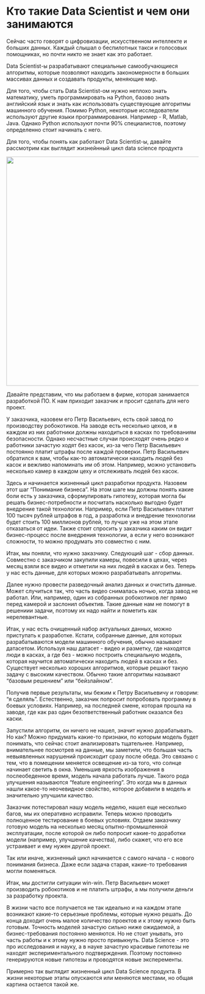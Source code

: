 
# Кто такие Data Scientist и чем они занимаются

Сейчас часто говорят о цифровизации, искусственном интеллекте и больших данных. Каждый слышал о беспилотных такси и голосовых помощниках, но почти никто не знает как это работает.

Data Scientist-ы разрабатывают специальные самообучающиеся алгоритмы, которые позволяют находить закономерности в больших массивах данных и создавать продукты, меняющие мир.

Для того, чтобы стать Data Scientist-ом нужно неплохо знать математику, уметь программировать на Python, базово знать английский язык и знать как использовать существующие алгоритмы машинного обучения. Помимо Python, некоторые исследователи используют другие языки программирования. Например - R, Matlab, Java. Однако Python используют почти 90% специалистов, поэтому определенно стоит начинать с него.

Для того, чтобы понять как работают Data Scientist-ы, давайте рассмотрим как выглядит жизнейнный цикл data science продукта

<img src="https://s3.us-west-2.amazonaws.com/secure.notion-static.com/de08ad6c-20e4-47dd-a4a9-9c3cec5126fe/Untitled.png?X-Amz-Algorithm=AWS4-HMAC-SHA256&X-Amz-Content-Sha256=UNSIGNED-PAYLOAD&X-Amz-Credential=AKIAT73L2G45EIPT3X45%2F20220520%2Fus-west-2%2Fs3%2Faws4_request&X-Amz-Date=20220520T111338Z&X-Amz-Expires=86400&X-Amz-Signature=323377ac772e6489e937b217a5f6c98a6a997ef2725ed194bb17777e305980b5&X-Amz-SignedHeaders=host&response-content-disposition=filename%20%3D%22Untitled.png%22&x-id=GetObject" width=600 height=600>

Давайте представим, что мы работаем в фирме, которая занимается разработкой ПО. К нам приходит заказчик и просит сделать для него проект.

У заказчика, назовем его Петр Васильевич, есть свой завод по производству робокотиков. На заводе есть несколько цехов, и в каждом из них работники должны находиться в касках по требованиям безопасности. Однако несчастные случаи происходят очень редко и работники зачастую ходят без касок, из-за чего Петр Васильевич постоянно платит штрафы после каждой проверки. Петр Васильевич обратился к вам, чтобы как-то автоматически находить людей без касок и вежливо напоминать им об этом. Например, можно установить несколько камер в каждом цеху и отслеживать людей без касок.

Здесь и начинается жизненный цикл разработки продукта. Назовем этот шаг “Понимание бизнеса”. На этом шаге мы должны понять какие боли есть у заказчика, сформулировать гипотезу, которая могла бы решать бизнес-потребности и посчитать насколько выгодно будет внедрение такой технологии. Например, если Петр Васильевич платит 100 тысяч рублей штрафов в год, а разработка и внедрение технологии будет стоить 100 миллионов рублей, то  лучше уже на этом этапе отказаться от идеи. Также стоит спросить у заказчика каким он видит бизнес-процесс после внедрения технологии, а если у него возникают сложности, то можно продумать это совместно с ним.

Итак, мы поняли, что нужно заказчику. Следующий шаг - сбор данных. Совместно с заказчиком закупили камеры, повесили в цехах, через месяц взяли все видео и отметили на них людей в касках и без. Теперь у нас есть данные, для которых можно разрабатывать алгоритмы.

Далее нужно провести разведочный анализ данных и очистить данные. Может случиться так, что часть видео снималась ночью, когда завод не работал. Или, например, один из собранных робокотиков лег прямо перед камерой и заслонил объектив. Такие данные нам не помогут в решениии задачи, поэтому их надо найти и пометить как нерелевантные.

Итак, у нас есть очищенный набор актуальных данных, можно приступать к разработке. Кстати, собранные данные, для которых разрабатываются модели машинного обучения, обычно называют датасетом. Используя наш датасет - видео и разметку, где находятся люди в касках, а где без - можно построить специальную модель, которая научится автоматически находить людей в касках и без. Существует несколько хороших алгоритмов, которые решают такую задачу с высоким качеством. Обычно такие алгоритмы называют “базовым решением” или “бейзлайном”.

Получив первые результаты, мы бежим к Петру Васильевичу и говорим: “я сделяль”. Естественно, заказчик попросит попробовать программу в боевых условиях. Например, на последней смене, которая прошла на заводе, где как раз один безответственный работник оказался без каски.

Запустили алгоритм, он ничего не нашел, значит нужно дорабатывать. Но как? Можно придумать какие-то признаки, по которым модель будет понимать, что сейчас стоит анализировать тщательнее. Например, внимательнее посмотрев на данные, мы заметили, что большая часть невыявленных нарушений происходит сразу после обеда. Это связано с тем, что в помещении меняется освещение из-за того, что солнце начинает светить в окна. Уменьшив яркость изображения в послеобеденное время, модель начала работать лучше. Такого рода улучшения называются “feature engineering”. Это когда мы в данных нашли какое-то неочевидное свойство, которое добавили в модель и значительно улучшили качество.

Заказчик потестировал нашу модель неделю, нашел еще несколько багов, мы их оперативно исправили. Теперь можно проводить полноценное тестирование в боевых условиях. Отдаем заказчику готовую модель на несколько месяц опытно-промышленной эксплуатации, после которой он либо попросит какие-то доработки модели (например, улучшение качества), либо скажет, что его все устраивает и ему нужен другой проект.

Так или иначе, жизненный цикл начинается с самого начала - с нового понимания бизнеса. Даже если задача старая, какие-то требования могли поменяться.

Итак, мы достигли ситуации win-win. Петр Васильевич может производить робокотиков и не платить штрафы, а мы получили деньги за разработку проекта.

В жизни часто все получается не так идеально и на каждом этапе возникают какие-то серьезные проблемы, которые нужно решать. До конца доходит очень малое количество проектов и к этому нужно быть готовым. Точность моделей зачастую сильно ниже ожидаемой, а бизнес-требования постоянно меняются. Но не стоит унывать, это часть работы и к этому нужно просто привыкнуть. Data Science - это про исследования и науку, а в науке зачастую красивые гипотезы не находят экспериментального подтверждения. Поэтому постоянно генерируются новые гипотезы и проводятся новые эксперементы.

Примерно так выглядит жизненный цикл Data Science продукта. В жизни некоторые этапы опускаются или меняются местами, но общая картина остается такой же.
